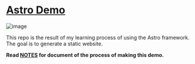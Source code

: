 # [Astro Demo](https://nigh.github.io/astro-demo/)

![image](https://github.com/user-attachments/assets/4865abd6-ad35-48a7-a372-e7b78c6f7497)

This repo is the result of my learning process of using the Astro framework.
The goal is to generate a static website.

**Read [NOTES](https://nigh.github.io/astro-demo/markdown/demo-notes/) for document of the process of making this demo.**
